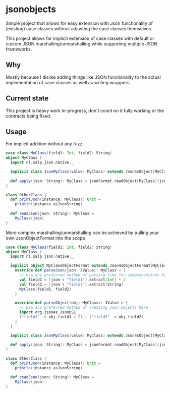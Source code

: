 # jsonobjects
Simple project that allows for easy extension with Json functionality of (existing) case classes without adjusting the case classes themselves.

This project allows for implicit extension of case classes with default or custom JSON marshalling/unmarshalling while supporting multiple JSON frameworks. 

## Why
Mostly because I dislike adding things like JSON functionality to the actual implementation of case classes as well as writing wrappers.
 
## Current state
This project is heavy work in-progress, don't count on it fully working or the contracts being fixed.

## Usage

For implicit addition without any fuzz:

```scala
case class MyClass(field1: Int, field2: String)
object MyClass {
  import nl.salp.json.native._

  implicit class JsonMyClass(value: MyClass) extends Json4sObject[MyClass](value)
  
  def apply(json: String): MyClass = jsonFormat.readObject[MyClass](json)
}

class OtherClass {
  def printJson(instance: MyClass): Unit =
    println(instance.asJsonString)
      
  def readJson(json: String): MyClass =
    MyClass(json)
}
```
More complex marshalling/unmarshalling can be achieved by pulling your own JsonObjectFormat into the scope

```scala
case class MyClass(field1: Int, field2: String)
object MyClass {
  import nl.salp.json.native._

  implicit object MyClassObjectFormat extends Json4sObjectFormat[MyClass] {
    override def parseJson(json: JValue): MyClass = {
      // Use any preferred method of parsing like for-comprehensions here.
      val field1 = (json \ "field1").extract[Int] * 2
      val field2 = (json \ "field2").extract[String]
      MyClass(field1, field2)
    }

    override def parseObject(obj: MyClass): JValue = {
      // Use any preferred method of creating Json objects here
      import org.json4s.JsonDSL._
      ("field1" -> obj.field1 / 2) ~ ("field2" -> obj.field2)
    }
  }

  implicit class JsonMyClass(value: MyClass) extends Json4sObject[MyClass](value)

  def apply(json: String): MyClass = jsonFormat.readObject[MyClass](json)
}
    
class OtherClass {
  def printJson(instance: MyClass): Unit =
    println(instance.asJsonString)

  def readJson(json: String): MyClass =
    MyClass(json)
}
```
